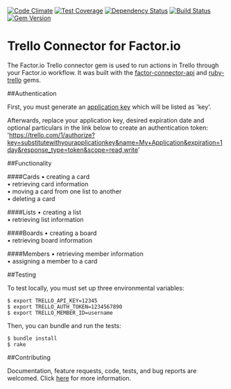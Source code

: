 [![Code Climate](https://codeclimate.com/github/factor-io/connector-trello/badges/gpa.svg)](https://codeclimate.com/github/factor-io/connector-trello)
[![Test Coverage](https://codeclimate.com/github/factor-io/connector-trello/badges/coverage.svg)](https://codeclimate.com/github/factor-io/connector-trello)
[![Dependency Status](https://gemnasium.com/factor-io/connector-trello.svg)](https://gemnasium.com/factor-io/connector-trello)
[![Build Status](https://travis-ci.org/factor-io/connector-trello.svg)](https://travis-ci.org/factor-io/connector-trello)
[![Gem Version](https://badge.fury.io/rb/factor-connector-trello.svg)](http://badge.fury.io/rb/factor-connector-trello)


Trello Connector for Factor.io
======================

The Factor.io Trello connector gem is used to run actions in Trello through your Factor.io workflow. It was built with the [factor-connector-api](https://github.com/factor-io/connector-api) and [ruby-trello](https://github.com/jeremytregunna/ruby-trello) gems.

##Authentication

First, you must generate an [application key](https://trello.com/1/appKey/generate) which will be listed as 'key'.

Afterwards, replace your application key, desired expiration date and optional particulars in the link below to create an authentication token:<br />
'https://trello.com/1/authorize?key=substitutewithyourapplicationkey&name=My+Application&expiration=1day&response_type=token&scope=read,write'

##Functionality

####Cards
• creating a card<br />
• retrieving card information<br />
• moving a card from one list to another<br />
• deleting a card<br />

####Lists
• creating a list<br />
• retrieving list information<br />

####Boards
• creating a board<br />
• retrieving board information<br />

####Members
• retrieving member information<br />
• assigning a member to a card<br />

##Testing

To test locally, you must set up three environmental variables:

    $ export TRELLO_API_KEY=12345
    $ export TRELLO_AUTH_TOKEN=1234567890
    $ export TRELLO_MEMBER_ID=username

Then, you can bundle and run the tests:

    $ bundle install
    $ rake

##Contributing

Documentation, feature requests, code, tests, and bug reports are welcomed. Click [here](https://github.com/factor-io/factor/wiki/Contribution) for more information.

